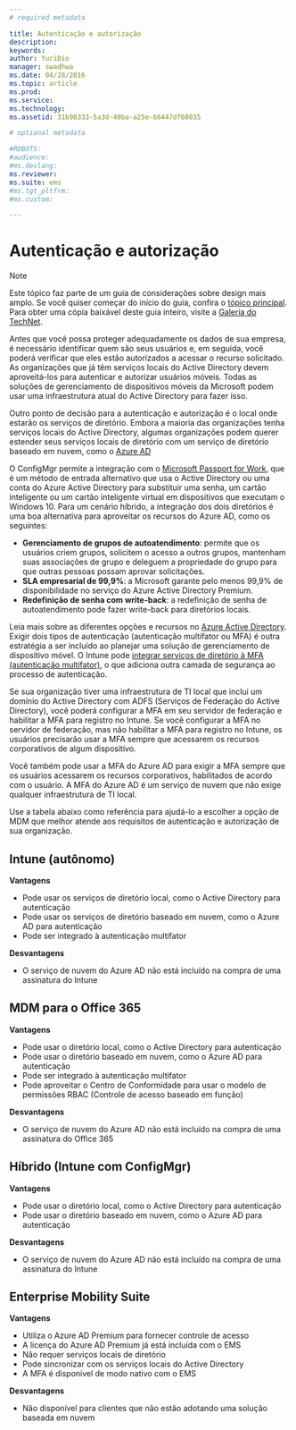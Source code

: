 ```yaml
---
# required metadata

title: Autenticação e autorização
description:
keywords:
author: YuriDio
manager: swadhwa
ms.date: 04/28/2016
ms.topic: article
ms.prod:
ms.service:
ms.technology:
ms.assetid: 31b98333-5a3d-49ba-a25e-66447df68035

# optional metadata

#ROBOTS:
#audience:
#ms.devlang:
ms.reviewer: 
ms.suite: ems
#ms.tgt_pltfrm:
#ms.custom:

---
```


# Autenticação e autorização

>[!NOTE]
>Este tópico faz parte de um guia de considerações sobre design mais amplo. Se você quiser começar do início do guia, confira o [tópico principal](mdm-design-considerations-guide.md). Para obter uma cópia baixável deste guia inteiro, visite a [Galeria do TechNet](https://gallery.technet.microsoft.com/Mobile-Device-Management-7d401582).

Antes que você possa proteger adequadamente os dados de sua empresa, é necessário identificar quem são seus usuários e, em seguida, você poderá verificar que eles estão autorizados a acessar o recurso solicitado. As organizações que já têm serviços locais do Active Directory devem aproveitá-los para autenticar e autorizar usuários móveis. Todas as soluções de gerenciamento de dispositivos móveis da Microsoft podem usar uma infraestrutura atual do Active Directory para fazer isso. 

Outro ponto de decisão para a autenticação e autorização é o local onde estarão os serviços de diretório. Embora a maioria das organizações tenha serviços locais do Active Directory, algumas organizações podem querer estender seus serviços locais de diretório com um serviço de diretório baseado em nuvem, como o [Azure AD](http://azure.microsoft.com/documentation/articles/active-directory-whatis/) 

O ConfigMgr permite a integração com o [Microsoft Passport for Work](https://technet.microsoft.com/library/mt488797.aspx), que é um método de entrada alternativo que usa o Active Directory ou uma conta do Azure Active Directory para substituir uma senha, um cartão inteligente ou um cartão inteligente virtual em dispositivos que executam o Windows 10. Para um cenário híbrido, a integração dos dois diretórios é uma boa alternativa para aproveitar os recursos do Azure AD, como os seguintes:

- **Gerenciamento de grupos de autoatendimento**: permite que os usuários criem grupos, solicitem o acesso a outros grupos, mantenham suas associações de grupo e deleguem a propriedade do grupo para que outras pessoas possam aprovar solicitações.
- **SLA empresarial de 99,9%**:  a Microsoft garante pelo menos 99,9% de disponibilidade no serviço do Azure Active Directory Premium.
- **Redefinição de senha com write-back**: a redefinição de senha de autoatendimento pode fazer write-back para diretórios locais.

Leia mais sobre as diferentes opções e recursos no [Azure Active Directory](https://msdn.microsoft.com/library/azure/dn532272.aspx).
Exigir dois tipos de autenticação (autenticação multifator ou MFA) é outra estratégia a ser incluído ao planejar uma solução de gerenciamento de dispositivo móvel. O Intune pode [integrar serviços de diretório à MFA (autenticação multifator)](https://technet.microsoft.com/library/dn889751.aspx), o que adiciona outra camada de segurança ao processo de autenticação. 

Se sua organização tiver uma infraestrutura de TI local que inclui um domínio do Active Directory com ADFS (Serviços de Federação do Active Directory), você poderá configurar a MFA em seu servidor de federação e habilitar a MFA para registro no Intune. Se você configurar a MFA no servidor de federação, mas não habilitar a MFA para registro no Intune, os usuários precisarão usar a MFA sempre que acessarem os recursos corporativos de algum dispositivo. 

Você também pode usar a MFA do Azure AD para exigir a MFA sempre que os usuários acessarem os recursos corporativos, habilitados de acordo com o usuário. A MFA do Azure AD é um serviço de nuvem que não exige qualquer infraestrutura de TI local.

Use a tabela abaixo como referência para ajudá-lo a escolher a opção de MDM que melhor atende aos requisitos de autenticação e autorização de sua organização.

## Intune (autônomo)

**Vantagens**

- Pode usar os serviços de diretório local, como o Active Directory para autenticação
- Pode usar os serviços de diretório baseado em nuvem, como o Azure AD para autenticação
- Pode ser integrado à autenticação multifator

**Desvantagens**

- O serviço de nuvem do Azure AD não está incluído na compra de uma assinatura do Intune

## MDM para o Office 365

**Vantagens**

- Pode usar o diretório local, como o Active Directory para autenticação
- Pode usar o diretório baseado em nuvem, como o Azure AD para autenticação
- Pode ser integrado à autenticação multifator
- Pode aproveitar o Centro de Conformidade para usar o modelo de permissões RBAC (Controle de acesso baseado em função)

**Desvantagens**

- O serviço de nuvem do Azure AD não está incluído na compra de uma assinatura do Office 365

## Híbrido (Intune com ConfigMgr)

**Vantagens**

- Pode usar o diretório local, como o Active Directory para autenticação
- Pode usar o diretório baseado em nuvem, como o Azure AD para autenticação

**Desvantagens**

- O serviço de nuvem do Azure AD não está incluído na compra de uma assinatura do Intune

## Enterprise Mobility Suite

**Vantagens**

- Utiliza o Azure AD Premium para fornecer controle de acesso
- A licença do Azure AD Premium já está incluída com o EMS
- Não requer serviços locais de diretório
- Pode sincronizar com os serviços locais do Active Directory
- A MFA é disponível de modo nativo com o EMS

**Desvantagens**

- Não disponível para clientes que não estão adotando uma solução baseada em nuvem



<!--HONumber=Apr16_HO2-->


